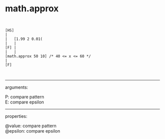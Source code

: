 # math.approx

```


[HS]
|
|   [1.99 2 0.01(
|   |
[F] |
|   |
[math.approx 50 10] /* 40 <= x <= 60 */
|
[F]

            
```
---
arguments:

P: compare pattern<br>
E: compare epsilon<br>

---
properties:

@value: compare pattern<br>
@epsilon: compare epsilon<br>

